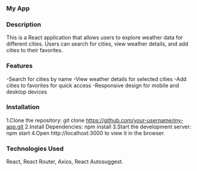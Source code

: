 ### My App

### Description
This is a React application that allows users to explore weather data for different cities. Users can search for cities, view weather details, and add cities to their favorites.

### Features
-Search for cities by name
-View weather details for selected cities
-Add cities to favorites for quick access
-Responsive design for mobile and desktop devices

### Installation
1.Clone the repository:
git clone https://github.com/your-username/my-app.git
2.Install Dependencies:
npm install
3.Start the development server:
npm start
4.Open http://localhost:3000 to view it in the browser.

### Technologies Used
React,
React Router,
Axios,
React Autosuggest.


